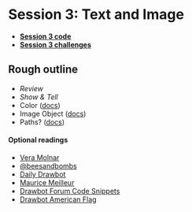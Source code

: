 # Session 3: Text and Image

* [**Session 3 code**](/session_03/code)
* [**Session 3 challenges**](/session_03/challenges)

## Rough outline

* _Review_
* _Show & Tell_
* Color ([docs](https://www.drawbot.com/content/color.html))
* Image Object ([docs](https://www.drawbot.com/content/image/imageObject.html))
* Paths? ([docs](https://www.drawbot.com/content/shapes/bezierPath.html))

#### Optional readings
* [Vera Molnar](http://www.veramolnar.com)
* [@beesandbombs](https://twitter.com/beesandbombs)
* [Daily Drawbot](https://dailydrawbot.tumblr.com)
* [Maurice Meilleur](https://mauricemeilleur.net/munari_peano)
* [Drawbot Forum Code Snippets](https://forum.drawbot.com/category/8/code-snippets)
* [Drawbot American Flag](https://github.com/djrrb/OldGlory/blob/master/oldGlory.py)
